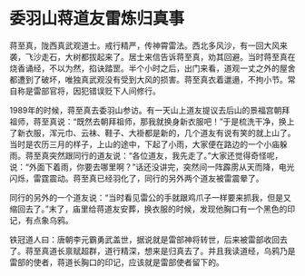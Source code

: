 # 委羽山蒋道友雷炼归真事

蒋至真，陇西真武观道士。戒行精严，传神霄雷法。西北多风沙，有一回大风来袭，飞沙走石，大树都拔起来了。居士来信告诉蒋至真，劝其回避。当时蒋至真在烧香诵经，不以为然，掐诀踏罡。半个小时之后，出门来看，道观一丈之外的屋舍都遭到了破坏，唯独真武观没有受到大风的损害。蒋至真衣着邋遢，不拘小节。常自称是雷部官将，因犯错误贬下人间修行。

1989年的时候，蒋至真去委羽山参访。有一天山上道友提议去后山的景福宫朝拜祖师，蒋至真说：“既然去朝拜祖师，那我就换身新衣服吧！”于是梳洗干净，换上了新衣服，浑元巾、云袜、鞋子、大褂都是新的，几个道友有说有笑的就上山了。当时是农历三月的样子，上山的途中，下起了小雨，大家便在路边的一个小庙躲雨。蒋至真突然跟同行的道友说：“各位道友，我先走了。”大家还觉得奇怪呢，说：“外面下着雨，你要去哪里啊？”话还没讲完，突然间一阵霹雳从天而降，电光闪烁，雷霆震动。蒋至真已经羽化了，同行的另外两个道友被雷震晕了。

同行的另外的一个道友说：“当时看见雷公的手就跟鸡爪子一样要来抓我，但是又缩回去了。”末了，庙里给蒋道友安葬，换衣服的时候，发现他胸口有一个黑色的印记，有点象乌鸦。

铁冠道人曰：唐朝李元霸勇武盖世，据说就是雷部神将转世，后来被雷部收回去了。蒋至真道长禀赋超群，道行精深，想来是归真去了。并且我读道经，乌鸦乃是雷部的使者，蒋道长胸口的印记，应该就是雷部使者留下的。
